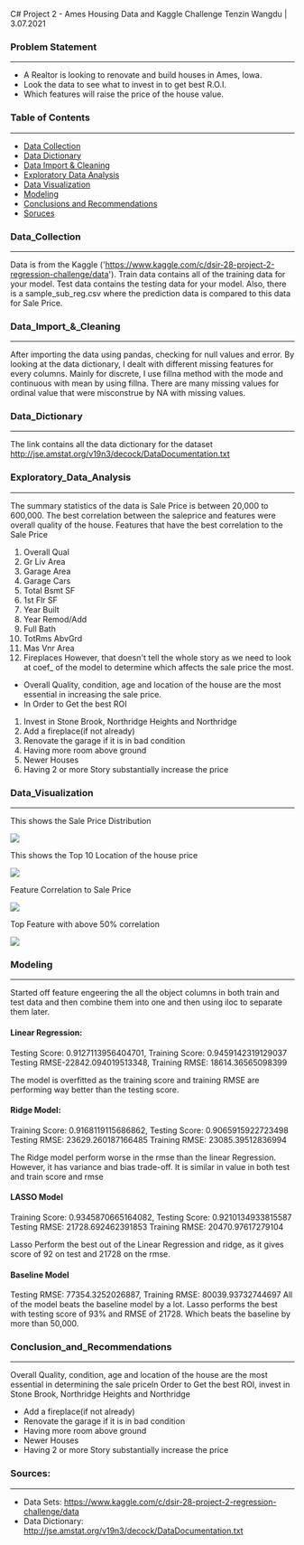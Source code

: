 C# Project 2 - Ames Housing Data and Kaggle Challenge
Tenzin Wangdu | 3.07.2021

### Problem Statement
---
* A Realtor is looking to renovate and build houses in Ames, Iowa. 
* Look the data to see what to invest in to get best R.O.I. 
* Which features will raise the price of the house value.
    

### Table of Contents
---
- [Data Collection](#Data_Collection)
- [Data Dictionary](#Data_Dictionary)
- [Data Import & Cleaning](#Data_Import_&_Cleaning)
- [Exploratory Data Analysis](#Exploratory_Data_Analysis)
- [Data Visualization](#Data_Visualization)
- [Modeling](#Modeling)
- [Conclusions and Recommendations](#Conclusion_and_Recommendations)
- [Soruces](#Sources)

### Data_Collection
---
Data is from the Kaggle ('https://www.kaggle.com/c/dsir-28-project-2-regression-challenge/data'). Train data contains all of the training data for your model. Test data contains the testing data for your model. Also, there is a sample_sub_reg.csv where the prediction data is compared to this data for Sale Price.

### Data_Import_&_Cleaning
---
After importing the data using pandas, checking for null values and error. By looking at the data dictionary, I dealt with different missing features for every columns. Mainly for discrete, I use fillna method with the mode and continuous with mean by using fillna. There are many missing values for ordinal value that were misconstrue by NA with missing values.

### Data_Dictionary
---
The link contains all the data dictionary for the dataset
http://jse.amstat.org/v19n3/decock/DataDocumentation.txt

### Exploratory_Data_Analysis
---
The summary statistics of the data is Sale Price is between 20,000 to 600,000. The best correlation between the saleprice and features were overall quality of the house. 
Features that have the best correlation to the Sale Price
1. Overall Qual
2. Gr Liv Area
3. Garage Area  
4. Garage Cars
5. Total Bsmt SF
6. 1st Flr SF
7. Year Built
8. Year Remod/Add
9. Full Bath 
10. TotRms AbvGrd 
11. Mas Vnr Area
12. Fireplaces
However, that doesn't tell the whole story as we need to look at coef_ of the model to determine which affects the sale price the most. 
- Overall Quality, condition, age and location of the house are the most essential in increasing the sale price.
- In Order to Get the best ROI
1. Invest in Stone Brook, Northridge Heights and Northridge
2. Add a fireplace(if not already)
3. Renovate the garage if it is in bad condition
4. Having more room above ground
5. Newer Houses
6. Having 2 or more Story substantially increase the price

### Data_Visualization
---
This shows the Sale Price Distribution

<img
     src = "https://git.generalassemb.ly/tw1270/Submissions/blob/master/projects/project_2/Images/price_distribution.png" style = '' style="float: left; margin: 20px; height: 55px">

This shows the Top 10 Location of the house price

<img
     src = "https://git.generalassemb.ly/tw1270/Submissions/blob/master/projects/project_2/Images/location.png" style = '' style="float: left; margin: 20px; height: 55px">

Feature Correlation to Sale Price

<img
     src = "https://git.generalassemb.ly/tw1270/Submissions/blob/master/projects/project_2/Images/price_correlation.png" style = '' style="float: left; margin: 20px; height: 55px">
     
Top Feature with above 50% correlation

<img
     src = "https://git.generalassemb.ly/tw1270/Submissions/blob/master/projects/project_2/Images/topfeature.png" style = '' style="float: left; margin: 20px; height: 55px">

### Modeling
---
Started off feature engeering the all the object columns in both train and test data and then combine them into one and then using iloc to separate them later. 
#### Linear Regression:
Testing Score: 0.9127113956404701, Training Score: 0.9459142319129037
Testing RMSE-22842.094019513348, Training RMSE: 18614.36565098399

The model is overfitted as the training score and training RMSE are performing way better than the testing score. 
#### Ridge Model:
Training Score: 0.9168119115686862, Testing Score: 0.9065915922723498
Testing RMSE: 23629.260187166485 Training RMSE: 23085.39512836994

The Ridge model perform worse in the rmse than the linear Regression. However, it has variance and bias trade-off. It is similar in value in both test and train score and rmse
#### LASSO Model
Training Score: 0.9345870665164082, Testing Score: 0.9210134933815587
Testing RMSE: 21728.692462391853 Training RMSE: 20470.97617279104

Lasso Perform the best out of the Linear Regression and ridge, as it gives score of 92 on test and 21728 on the rmse.

#### Baseline Model
Testing RMSE: 77354.3252026887, Training RMSE: 80039.93732744697
All of the model beats the baseline model by a lot. Lasso performs the best with testing score of 93% and RMSE of 21728. Which beats the baseline by more than 50,000. 

### Conclusion_and_Recommendations
---
Overall Quality, condition, age and location of the house are the most essential in determining the sale priceIn Order to Get the best ROI, invest in Stone Brook, Northridge Heights and Northridge
- Add a fireplace(if not already)
- Renovate the garage if it is in bad condition
- Having more room above ground 
- Newer Houses
- Having 2 or more Story substantially increase the price

### Sources:
---
* Data Sets: https://www.kaggle.com/c/dsir-28-project-2-regression-challenge/data
* Data Dictionary: http://jse.amstat.org/v19n3/decock/DataDocumentation.txt

